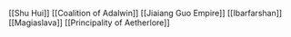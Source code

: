 [[Shu Hui]]
[[Coalition of Adalwin]]
[[Jiaiang Guo Empire]]
[[Ibarfarshan]]
[[Magiaslava]]
[[Principality of Aetherlore]]
